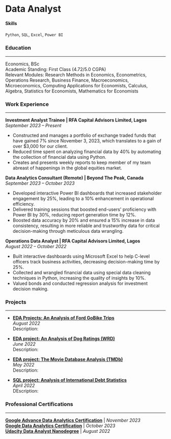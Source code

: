 # Data Analyst

#### Skills
`Python`, `SQL`, `Excel`, `Power BI`

### Education
---
Economics, BSc\
Academic Standing: First Class (4.72/5.0 CGPA)\
Relevant Modules: Research Methods in Economics, Econometrics, Operations Research, Business Finance, Macroeconomics, Microeconomics, Computing Applications for Economists, Calculus, Algebra, Statistics for Economists, Mathematics for Economists

### Work Experience
---
**Investment Analyst Trainee | RFA Capital Advisors Limited, Lagos**	               
_September 2023 – Present_
-	Constructed and manages a portfolio of exchange traded funds that have gained 7% since November 3, 2023, which translates to a gain of over $3,000 for our client.
-	Reduced time spent on analyzing financial data by 40% by automating the collection of financial data using Python.
-	Creates and presents weekly reports to keep member of my team abreast of happenings in the global equities market.

**Data Analytics Consultant (Remote) | Beyond The Peak, Canada**	                           
_September 2023 – October 2023_
-	Developed interactive Power BI dashboards that increased stakeholder engagement by 25%, leading to a 10% enhancement in operational efficiency.
-	Delivered training sessions that boosted end-users' proficiency with Power BI by 30%, reducing report generation time by 12%.
-	Boosted data accuracy by 20% and ensured a 15% increase in data consistency, resulting in more reliable and trustworthy data for critical decision-making through meticulous data wrangling.

**Operations Data Analyst | RFA Capital Advisors Limited, Lagos** 		               
_August 2022 – October 2022_
-	Built interactive dashboards using Microsoft Excel to help C-level officers track business activities, decreasing decision-making time by 25%.
-	Collected and wrangled financial data using special data cleaning techniques in Python, increasing the quality of insights by 10%.
-	Valued bonds and conducted regression analysis for investment decision making.

### Projects
---
- **[EDA Projects: An Analysis of Ford GoBike Trips](https://github.com/ChisomIbezim/My-Portfolio/tree/main/Data%20Analysis%20Projects/Ford%20GoBike%20Analysis)**\
_August 2022_\
Description:

-	**[EDA project: An Analysis of Dog Ratings (WRD)](https://github.com/ChisomIbezim/My-Portfolio/tree/main/Data%20Analysis%20Projects/WeRateDogs%20Project)**\
_June 2022_\
Description:

-	**[EDA project: The Movie Database Analysis (TMDb)](https://github.com/ChisomIbezim/My-Portfolio/tree/main/Data%20Analysis%20Projects/TMDB%20Analysis)**\
_May 2022_\
Description:

-	**[SQL project: Analysis of International Debt Statistics](https://github.com/ChisomIbezim/My-Portfolio/tree/main/Data%20Analysis%20Projects/Analyze%20International%20Debt%20Statistics)**\
_April 2022_\
DEscription:

### Professional Certifications
---
**[Google Advance Data Analytics Certification]()** | _November 2023_\
**[Google Data Analytics Certification]()** | _October 2023_\
**[Udacity Data Analyst Nanodegree]()** | _August 2022_
